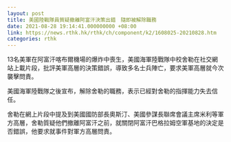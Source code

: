 ```yaml
---
layout: post
title: 美國陸戰隊員質疑撤離阿富汗決策出錯　隨即被解除職務
date: 2021-08-28 19:14:41.000000000 +08:00
link: https://news.rthk.hk/rthk/ch/component/k2/1608025-20210828.htm
categories: rthk
---
```


13名美軍在阿富汗喀布爾機場的爆炸中喪生，美國海軍陸戰隊中校舍勒在社交網站上載片段，批評美軍高層的決策錯誤，導致多名士兵陣亡，要求美軍高層就今次襲擊問責。

美國海軍陸戰隊之後宣布，解除舍勒的職務，表示已經對舍勒的指揮能力失去信任。

舍勒在網上片段中提及到美國國防部長奧斯汀、美國參謀長聯席會議主席米利等軍方高層，舍勒質疑他們撤離阿富汗之前，就關閉阿富汗巴格拉姆空軍基地的決定是否錯誤，他要求就事件對軍方高層問責。
